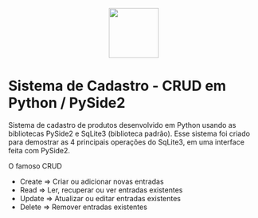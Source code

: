 <p align="center">
  <img height="100em" src="https://github.com/tiaonazario/SistemaCadastro_CRUD_PySide2/blob/main/imagens/svg/logo.svg"/>
</p>

# Sistema de Cadastro - CRUD em Python / PySide2

Sistema de cadastro de produtos desenvolvido em Python usando as bibliotecas PySide2 e SqLite3 (biblioteca padrão).
Esse sistema foi criado para demostrar as 4 principais operações do SqLite3, em uma interface feita com PySide2.

O famoso CRUD
* Create ⇒ Criar ou adicionar novas entradas
* Read ⇒ Ler, recuperar ou ver entradas existentes
* Update ⇒ Atualizar ou editar entradas existentes
* Delete ⇒ Remover entradas existentes

